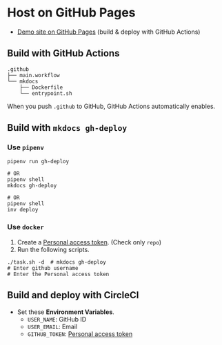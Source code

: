 # Host on GitHub Pages

- [Demo site on GitHub Pages] (build & deploy with GitHub Actions)



## Build with GitHub Actions

```
.github
├── main.workflow
└── mkdocs
    ├── Dockerfile
    └── entrypoint.sh
```

When you push `.github` to GitHub, GitHub Actions automatically enables.



## Build with `mkdocs gh-deploy`

### Use `pipenv`

```
pipenv run gh-deploy

# OR
pipenv shell
mkdocs gh-deploy

# OR
pipenv shell
inv deploy
```

### Use `docker`

1. Create a [Personal access token]. (Check only `repo`)
2. Run the following scripts.

```
./task.sh -d  # mkdocs gh-deploy
# Enter github username
# Enter the Personal access token
```



## Build and deploy with CircleCI

- Set these **Environment Variables**.
    - `USER_NAME`: GitHub ID
    - `USER_EMAIL`: Email
    - `GITHUB_TOKEN`: [Personal access token]



<!-- Internal References -->
<!-- External References -->
[Demo site on GitHub Pages]: https://peaceiris.github.io/mkdocs-material-boilerplate/
[Personal access token]: https://github.com/settings/tokens
